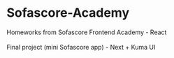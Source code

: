 # Sofascore-Academy
Homeworks from Sofascore Frontend Academy - React <br> <br>
Final project (mini Sofascore app) - Next + Kuma UI
